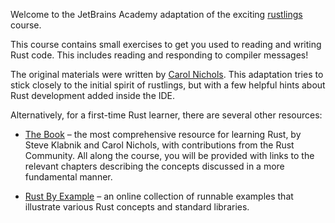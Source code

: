 ﻿Welcome to the JetBrains Academy adaptation of the exciting [rustlings](https://github.com/rust-lang/rustlings) course.

This course contains small exercises to get you used to reading and writing Rust code. This includes reading and responding to compiler messages!

The original materials were written by [Carol Nichols](https://github.com/carols10cents). This adaptation tries to stick closely to the initial spirit of rustlings, but with a few helpful hints about Rust development added inside the IDE.

Alternatively, for a first-time Rust learner, there are several other resources:
* [The Book](https://doc.rust-lang.org/book/index.html) – the most comprehensive resource for learning Rust, by Steve Klabnik and Carol Nichols, with contributions from the Rust Community. All along the course, you will be provided with links to the relevant chapters describing the concepts discussed in a more fundamental manner.

* [Rust By Example](https://doc.rust-lang.org/rust-by-example/index.html) – an online collection of runnable examples that illustrate various Rust concepts and standard libraries.
